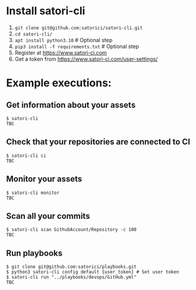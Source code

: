 # Install satori-cli
1. `git clone git@github.com:satorici/satori-cli.git`
2. `cd satori-cli/`
3. `apt install python3.10` # Optional step
4. `pip3 install -f requirements.txt` # Optional step
5. Register at https://www.satori-ci.com
6. Get a token from https://www.satori-ci.com/user-settings/

# Example executions:

## Get information about your assets
```
$ satori-cli
TBC
```

## Check that your repositories are connected to CI
```
$ satori-cli ci
TBC
```

## Monitor your assets
```
$ satori-cli monitor
TBC
```

## Scan all your commits
```
$ satori-cli scan GithubAccount/Repository -c 100
TBC
```

## Run playbooks

```
$ git clone git@github.com:satorici/playbooks.git
$ python3 satori-cli config default {user_token} # Set user token
$ satori-cli run "../playbooks/devops/GitHub.yml"
TBC
```
